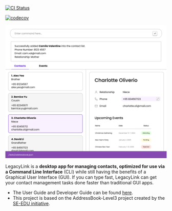 [![CI Status](https://github.com/se-edu/addressbook-level3/workflows/Java%20CI/badge.svg)](https://github.com/AY2425S1-CS2103T-T10-4/tp/actions)

[![codecov](https://codecov.io/gh/AY2425S1-T10-4/tp/graph/badge.svg?token=GG3J9EF3VF)](https://codecov.io/gh/AY2425S1-CS2103T-T10-4/tp)

![Ui](docs/images/Ui.png)

LegacyLink is a **desktop app for managing contacts, optimized for use via a Command Line Interface** (CLI) while still having
the benefits of a Graphical User Interface (GUI). If you can type fast, LegacyLink can get your
contact management tasks done faster than traditional GUI apps.

* The User Guide and Developer Guide can be found [here](https://ay2425s1-cs2103t-t10-4.github.io/tp/index.html).
* This project is based on the AddressBook-Level3 project created by the [SE-EDU initiative](https://se-education.org).
